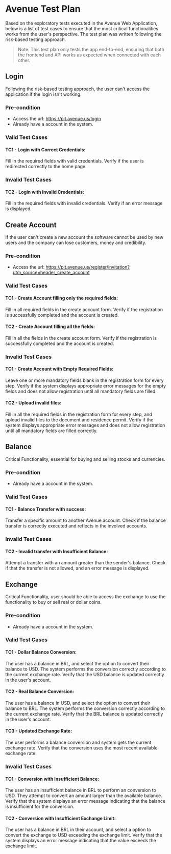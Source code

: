 # Avenue Test Plan

Based on the exploratory tests executed in the Avenue Web Application, below is a list of test cases to ensure that the most critical functionalities works from the user's perspective. The test plan was written following the risk-based testing approach. 

> Note: This test plan only tests the app end-to-end, ensuring that both the frontend and API works as expected when connected with each other.

## Login

Following the risk-based testing approach, the user can't access the application if the login isn't working.

### Pre-condition

- Access the url: https://pit.avenue.us/login
- Already have a account in the system.

### Valid Test Cases

#### TC1 - Login with Correct Credentials:

Fill in the required fields with valid credentials.
Verify if the user is redirected correctly to the home page.

### Invalid Test Cases

#### TC2 - Login with Invalid Credentials:

Fill in the required fields with invalid credentials.
Verify if an error message is displayed.

## Create Account 

If the user can't create a new account the software cannot be used by new users and the company can lose customers, money and credibility.

### Pre-condition

- Access the url: https://pit.avenue.us/register/invitation?utm_source=header_create_account

### Valid Test Cases

#### TC1 - Create Account filling only the required fields:

Fill in all required fields in the create account form.
Verify if the registration is successfully completed and the account is created.

#### TC2 - Create Account filling all the fields:

Fill in all the fields in the create account form.
Verify if the registration is successfully completed and the account is created.

### Invalid Test Cases

#### TC1 - Create Account with Empty Required Fields:

Leave one or more mandatory fields blank in the registration form for every step.
Verify if the system displays appropriate error messages for the empty fields and does not allow registration until all mandatory fields are filled.

#### TC2 - Upload invalid files:

Fill in all the required fields in the registration form for every step, and upload invalid files to the document and residence permit.
Verify if the system displays appropriate error messages and does not allow registration until all mandatory fields are filled correctly.

## Balance

Critical Functionality, essential for buying and selling stocks and currencies.  

### Pre-condition

- Already have a account in the system.

### Valid Test Cases

#### TC1 - Balance Transfer with success:

Transfer a specific amount to another Avenue account.
Check if the balance transfer is correctly executed and reflects in the involved accounts.

### Invalid Test Cases

#### TC2 - Invalid transfer with Insufficient Balance:

Attempt a transfer with an amount greater than the sender's balance.
Check if that the transfer is not allowed, and an error message is displayed.

## Exchange

Critical Functionality, user should be able to access the exchange to use the functionality to buy or sell real or dollar coins.

### Pre-condition

- Already have a account in the system.

### Valid Test Cases

#### TC1 - Dollar Balance Conversion:

The user has a balance in BRL, and select the option to convert their balance to USD.
The system performs the conversion correctly according to the current exchange rate.
Verify that the USD balance is updated correctly in the user's account.

#### TC2 - Real Balance Conversion:

The user has a balance in USD, and select the option to convert their balance to BRL.
The system performs the conversion correctly according to the current exchange rate.
Verify that the BRL balance is updated correctly in the user's account.

#### TC3 - Updated Exchange Rate:

The user performs a balance conversion and system gets the current exchange rate.
Verify that the conversion uses the most recent available exchange rate.

### Invalid Test Cases

#### TC1 - Conversion with Insufficient Balance:

The user has an insufficient balance in BRL to perform an conversion to USD.
They attempt to convert an amount larger than the available balance.
Verify that the system displays an error message indicating that the balance is insufficient for the conversion.

#### TC2 - Conversion with Insufficient Exchange Limit: 

The user has a balance in BRL in their account, and select a option to convert the exchange to USD exceeding the exchange limit. 
Verify that the system displays an error message indicating that the value exceeds the exchange limit.



